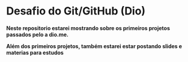 # Desafio do Git/GitHub (Dio)
#### <p>Neste repositorio estarei mostrando sobre os primeiros projetos passados pelo a __dio.me__.</p><p> Além dos primeiros projetos, também estarei estar postando slides e materias para estudos</p>
